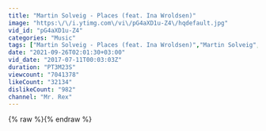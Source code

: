 ```yaml
---
title: "Martin Solveig - Places (feat. Ina Wroldsen)"
image: "https:\/\/i.ytimg.com\/vi\/pG4aXD1u-Z4\/hqdefault.jpg"
vid_id: "pG4aXD1u-Z4"
categories: "Music"
tags: ["Martin Solveig - Places (feat. Ina Wroldsen)","Martin Solveig","Ina Wroldsen"]
date: "2021-09-26T02:01:30+03:00"
vid_date: "2017-07-11T00:03:03Z"
duration: "PT3M23S"
viewcount: "7041378"
likeCount: "32134"
dislikeCount: "982"
channel: "Mr. Rex"
---
```

{% raw %}{% endraw %}
